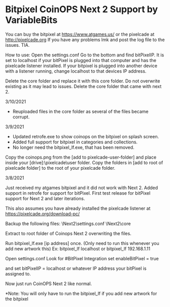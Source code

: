 # Bitpixel CoinOPS Next 2 Support by VariableBits

You can buy the bitpixel at https://www.atgames.us/ or the pixelcade at http://pixelcade.org
If you have any problems lmk and post the log file to the issues. TIA.


How to use:
Open the settings.conf
Go to the bottom and find bitPixelIP. It is set to localhost if your bitPixel is plugged into that computer and has the pixelcade listener installed. If your bitpixel is plugged into another device with a listener running, change localhost to that devices IP address.

Delete the core folder and replace it with this core folder. Do not overwrite existing as it may lead to issues. Delete the core folder that came with next 2.

3/10/2021

- Reuploaded files in the core folder as several of the files became corrupt.

3/9/2021

- Updated retrofe.exe to show coinops on the bitpixel on splash screen.
- Added full support for bitpixel in categories and collections.
- No longer need the bitpixel_lf.exe, that has been removed.

Copy the coinops.png from the [add to pixelcade-user-folder] and place inside your [drive]:\pixelcade\user folder.
Copy the folders in [add to root of pixelcade folder] to the root of your pixelcade folder.


3/8/2021

Just received my atgames bitpixel and it did not work with Next 2. Added support in retrofe for support for bitPixel.
First test release for bitPixel support for Next 2 and later iterations.

This also assumes you have already installed the pixelcade listener at https://pixelcade.org/download-pc/

Backup the following files:
\Next2\settings.conf
\Next2\core

Extract to root folder of Coinops Next 2 overwriting the files.

Run bitpixel_lf.exe [ip address] once. (Only need to run this whenever you add new artwork this)
Ex: 
bitpixel_lf localhost
or
bitpixel_lf 192.168.1.11


Open settings.conf
Look for #BitPixel Integration
set 
enableBitPixel = true

and set
bitPixelIP = localhost or whatever IP address your bitPixel is assigned to.

Now just run CoinOPS Next 2 like normal.

*Note: You will only have to run the bitpixel_lf if you add new artwork for the bitpixel

